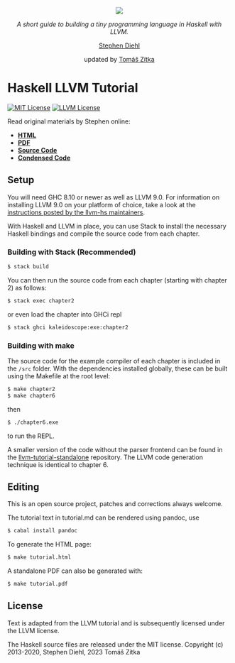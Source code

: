 <p align="center">
  <a href="http://dev.stephendiehl.com/fun/">
    <img src="https://github.com/sdiehl/kaleidoscope/raw/master/img/dragon.png"/>
  </a>
</p>

<p align="center">
  <em>A short guide to building a tiny programming language in Haskell with LLVM.</em>
</p>

<p align="center">
  <a href="https://twitter.com/smdiehl">Stephen Diehl</a>
</p>

<p align="center">
  updated by <a href="https://www.linkedin.com/in/tom%C3%A1%C5%A1-z%C3%ADtka-94b933165/">Tomáš Zítka</a>
</p>

Haskell LLVM Tutorial
=====================

[![MIT License](http://img.shields.io/badge/license-mit-blue.svg)](https://github.com/zitkat/kaleidoscope/blob/master/LICENSE-MIT)
[![LLVM License](http://img.shields.io/badge/license-llvm-silver.svg)](https://github.com/zitkat/kaleidoscope/blob/master/LICENSE-LLVM)

Read original materials by Stephen online:

* [**HTML**](http://www.stephendiehl.com/llvm)
* [**PDF**](http://www.stephendiehl.com/llvm/tutorial.pdf)
* [**Source Code**](https://github.com/llvm-hs/llvm-hs-kaleidoscope)
* [**Condensed Code**](https://github.com/llvm-hs/llvm-hs-kaleidoscope)


Setup
-----

You will need GHC 8.10 or newer as well as LLVM 9.0. For information on installing LLVM 9.0
on your platform of choice, take a look at the
[instructions posted by the llvm-hs maintainers](https://github.com/llvm-hs/llvm-hs/blob/llvm-4/README.md#installing-llvm).

With Haskell and LLVM in place, you can use Stack to install the necessary Haskell
bindings and compile the source code from each chapter.

### Building with Stack (Recommended)

```bash
$ stack build
```

You can then run the source code from each chapter (starting with chapter 2) as follows:

```bash
$ stack exec chapter2
```
or even load the chapter into GHCi repl

```bash
$ stack ghci kaleidoscope:exe:chapter2
```

### Building with make

The source code for the example compiler of each chapter is included in the ``/src`` folder. With the dependencies
installed globally, these can be built using the Makefile at the root level:

```bash
$ make chapter2
$ make chapter6
```

then

```bash
$ ./chapter6.exe
```
to run the REPL.

A smaller version of the code without the parser frontend can be found in the
[llvm-tutorial-standalone](https://github.com/sdiehl/llvm-tutorial-standalone)
repository. The LLVM code generation technique is identical to chapter 6.

Editing
-------

This is an open source project, patches and corrections always welcome.

The tutorial text in tutorial.md can be rendered using pandoc, use

```bash
$ cabal install pandoc
```

To generate the HTML page:

```bash
$ make tutorial.html
```

A standalone PDF can also be generated with:

```bash
$ make tutorial.pdf
```

License
-------

Text is adapted from the LLVM tutorial and is subsequently licensed under the
LLVM license.

The Haskell source files are released under the MIT license. Copyright (c)
2013-2020, Stephen Diehl, 2023 Tomáš Zítka

